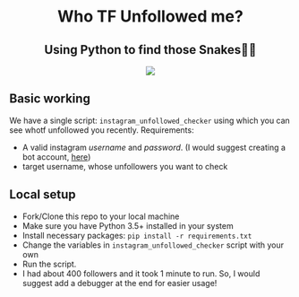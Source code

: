 <div align="center">
<h1> Who TF Unfollowed me? </h1>
<h2> Using Python to find those Snakes🐍😡 </h2>
</div>

<div align="center">
<img src="https://media.giphy.com/media/26uf1EUQzKKGcIhJS/giphy.gif"/>
</div>

## Basic working

We have a single script: `instagram_unfollowed_checker` using which you can see whotf unfollowed you recently. Requirements:

* A valid instagram *username* and *password*. (I would suggest creating a bot account, [here](https://www.instagram.com/accounts/emailsignup/))
* target username, whose unfollowers you want to check

## Local setup

* Fork/Clone this repo to your local machine
* Make sure you have Python 3.5+ installed in your system
* Install necessary packages: `pip install -r requirements.txt`
* Change the variables in `instagram_unfollowed_checker` script with your own
* Run the script. 
* I had about 400 followers and it took 1 minute to run. So, I would suggest add a debugger at the end for easier usage!
